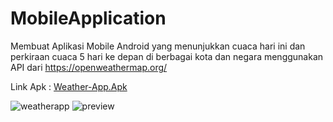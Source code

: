 # MobileApplication
Membuat Aplikasi Mobile Android yang menunjukkan cuaca hari ini dan perkiraan cuaca 5 hari ke depan di berbagai kota dan negara menggunakan API dari https://openweathermap.org/

Link Apk : <a href="https://drive.google.com/file/d/1sH2t4tNQHfc1K4CGtILaE-806mu4M0sV/view?usp=sharing" target= "_blank">Weather-App.Apk</a>

![weatherapp](https://github.com/rizkinugrohho/MobileApplication_Weather-App/assets/36374356/b501705d-f978-4ef5-8da1-a5288d85b5ae)
![preview](https://github.com/rizkinugrohho/MobileApplication_Weather-App/assets/36374356/9f98df73-0384-4c94-b2f2-736b9b34e12b)
